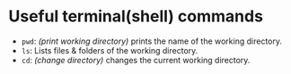 # Useful terminal(shell) commands

- `pwd`: *(print working directory)* prints the name of the working directory.
- `ls`: Lists files & folders of the working directory.
- `cd`: *(change directory)* changes the current working directory.
